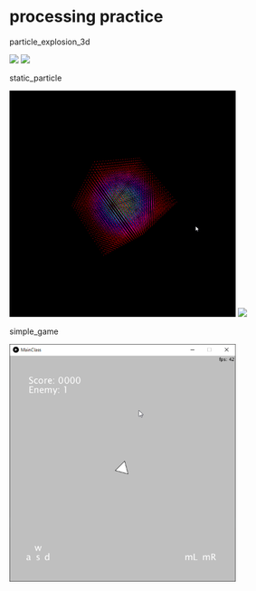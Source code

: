 # processing practice
 particle_explosion_3d
 
 <img src=gif/gif1.gif width=400>    <img src=gif/gif2.gif width=400>
 
 static_particle
 
 <img src=gif/gif3.gif width=400>    <img src=gif/gif4.gif width=400>

 simple_game
 
 <img src=gif/gif5.gif width=400>
